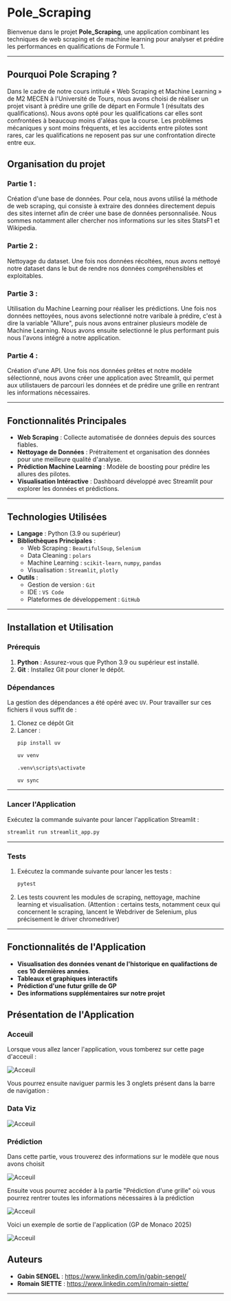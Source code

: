 # Pole_Scraping

Bienvenue dans le projet **Pole_Scraping**, une application combinant les techniques de web scraping et de machine learning pour analyser et prédire les performances en qualifications de Formule 1.

---

## Pourquoi Pole Scraping ?
Dans le cadre de notre cours intitulé « Web Scraping et Machine Learning » de M2 MECEN à l'Université de Tours, nous avons choisi de réaliser un projet visant à prédire une grille de départ en Formule 1 (résultats des qualifications).
Nous avons opté pour les qualifications car elles sont confrontées à beaucoup moins d'aléas que la course. Les problèmes mécaniques y sont moins fréquents, et les accidents entre pilotes sont rares, car les qualifications ne reposent pas sur une confrontation directe entre eux.

## Organisation du projet
### Partie 1 :
Création d'une base de données. Pour cela, nous avons utilisé la méthode de web scraping, qui consiste à extraire des données directement depuis des sites internet afin de créer une base de données personnalisée. Nous sommes notamment aller chercher nos informations sur les sites StatsF1 et Wikipedia.

### Partie 2 :
Nettoyage du dataset. Une fois nos données récoltées, nous avons nettoyé notre dataset dans le but de rendre nos données compréhensibles et exploitables.

### Partie 3 :
Utilisation du Machine Learning pour réaliser les prédictions. Une fois nos données nettoyées, nous avons selectionné notre varibale à prédire, c'est à dire la variable "Allure", puis nous avons entrainer plusieurs modèle de Machine Learning. Nous avons ensuite selectionné le plus performant puis nous l'avons intégré a notre application.

### Partie 4 :
Création d'une API. Une fois nos données prêtes et notre modèle sélectionné, nous avons créer une application avec Streamlit, qui permet aux utilistauers de parcouri les données et de prédire une grille en rentrant les informations nécessaires.

---

## Fonctionnalités Principales
- **Web Scraping** : Collecte automatisée de données depuis des sources fiables.
- **Nettoyage de Données** : Prétraitement et organisation des données pour une meilleure qualité d'analyse.
- **Prédiction Machine Learning** : Modèle de boosting pour prédire les allures des pilotes.
- **Visualisation Intéractive** : Dashboard développé avec Streamlit pour explorer les données et prédictions.

---

## Technologies Utilisées
- **Langage** : Python (3.9 ou supérieur)
- **Bibliothèques Principales** :
  - Web Scraping : `BeautifulSoup`, `Selenium`
  - Data Cleaning : `polars`
  - Machine Learning : `scikit-learn`, `numpy`, `pandas`
  - Visualisation : `Streamlit`, `plotly`
- **Outils** :
  - Gestion de version : `Git`
  - IDE : `VS Code`
  - Plateformes de développement : `GitHub`

---

## Installation et Utilisation

### Prérequis
1. **Python** : Assurez-vous que Python 3.9 ou supérieur est installé.
2. **Git** : Installez Git pour cloner le dépôt.

### Dépendances
La gestion des dépendances a été opéré avec `UV`. Pour travailler sur ces fichiers il vous suffit de :

1. Clonez ce dépôt Git
2. Lancer :
   ```bash
   pip install uv
   ```
   ```bash
   uv venv
   ```
   ```bash
   .venv\scripts\activate
   ```
   ```bash
   uv sync
   ```

---

### Lancer l'Application
Exécutez la commande suivante pour lancer l'application Streamlit :
   ```bash
   streamlit run streamlit_app.py
   ```

---

### Tests
1. Exécutez la commande suivante pour lancer les tests :
   ```bash
   pytest
   ```
2. Les tests couvrent les modules de scraping, nettoyage, machine learning et visualisation. (Attention : certains tests, notamment ceux qui concernent le scraping, lancent le Webdriver de Selenium, plus précisement le driver chromedriver)

---

## Fonctionnalités de l'Application
- **Visualisation des données venant de l'historique en qualifactions de ces 10 dernières années**.
- **Tableaux et graphiques interactifs**
- **Prédiction d'une futur grille de GP**
- **Des informations supplémentaires sur notre projet**

## Présentation de l'Application
### Acceuil
Lorsque vous allez lancer l'application, vous tomberez sur cette page d'acceuil :

![Acceuil](img/Acceuil.png)

Vous pourrez ensuite naviguer parmis les 3 onglets présent dans la barre de navigation :

### Data Viz

![Acceuil](img/DataViz.png)

### Prédiction 
Dans cette partie, vous trouverez des informations sur le modèle que nous avons choisit

![Acceuil](img/Prediction1.png)

Ensuite vous pourrez accéder à la partie "Prédiction d'une grille" où vous pourrez rentrer toutes les informations nécessaires à la prédiction 

![Acceuil](img/Prediction2.png)

Voici un exemple de sortie de l'application (GP de Monaco 2025)

![Acceuil](img/Prediction3.png)

## Auteurs

- **Gabin SENGEL** : https://www.linkedin.com/in/gabin-sengel/
- **Romain SIETTE** : https://www.linkedin.com/in/romain-siette/
---


